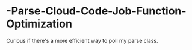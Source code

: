 # -Parse-Cloud-Code-Job-Function-Optimization
 Curious if there's a more efficient way to poll my parse class.
